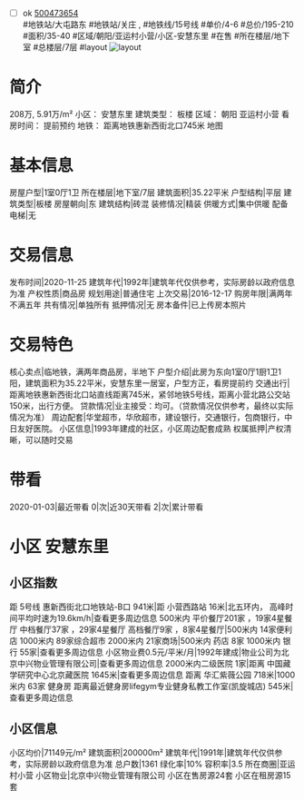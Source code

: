 - [ ] ok [500473654](https://bj.5i5j.com/ershoufang/500473654.html)  
 #地铁站/大屯路东 #地铁站/关庄 ,  #地铁线/15号线
#单价/4-6 #总价/195-210 #面积/35-40   #区域/朝阳/亚运村小营/小区-安慧东里 #在售 #所在楼层/地下室 #总楼层/7层 #layout 
![layout](http://image2.5i5j.com//group2/M00/CB/86/CgqJM130RxSAWnfiAAPFeF5xDro705.jpg_P5.jpg) 
# 简介 
 208万,  5.91万/m² 
小区： 安慧东里
建筑类型： 板楼
区域： 朝阳 亚运村小营
看房时间： 提前预约
地铁： 距离地铁惠新西街北口745米 地图
# 基本信息 
 房屋户型|1室0厅1卫
所在楼层|地下室/7层
建筑面积|35.22平米
户型结构|平层
建筑类型|板楼
房屋朝向|东
建筑结构|砖混
装修情况|精装
供暖方式|集中供暖
配备电梯|无
# 交易信息 
 发布时间|2020-11-25
建筑年代|1992年|建筑年代仅供参考，实际房龄以政府信息为准
产权性质|商品房
规划用途|普通住宅
上次交易|2016-12-17
购房年限|满两年不满五年
共有情况|单独所有
抵押情况|无
房本备件|已上传房本照片
# 交易特色 
 核心卖点|临地铁，满两年商品房，半地下
户型介绍|此房为东向1室0厅1厨1卫1阳，建筑面积为35.22平米，安慧东里一居室，户型方正，看房提前约
交通出行|距离地铁惠新西街北口站直线距离745米，紧邻地铁5号线，距离小营北路公交站150米，出行方便。
贷款情况|业主接受：均可。（贷款情况仅供参考，最终以实际情况为准）
周边配套|华堂超市，华欣超市，建设银行，交通银行，包商银行，中日友好医院。
小区信息|1993年建成的社区，小区周边配套成熟
权属抵押|产权清晰，可以随时交易
# 带看 
 2020-01-03|最近带看	 0|次|近30天带看	 2|次|累计带看
# 小区 安慧东里
## 小区指数 
 距 5号线 惠新西街北口地铁站-B口 941米|距 小营西路站 16米|北五环内， 高峰时间平均时速为19.6km/h|查看更多周边信息
500米内 平价餐厅201家 ，19家4星餐厅
中档餐厅37家 ，29家4星餐厅
高档餐厅9家 ，8家4星餐厅|500米内 14家便利店
1000米内 89家综合超市
2000米内 21家商场|500米内 药店 8家
1000米内 银行 55家|查看更多周边信息
小区物业费0.5元/平米/月|1992年建成|物业公司为北京中兴物业管理有限公司|查看更多周边信息
2000米内二级医院 1家|距离 中国藏学研究中心北京藏医院  1645米|查看更多周边信息
距离 华汇紫薇公园 718米|1000米内 63家 健身房
距离最近健身房lifegym专业健身私教工作室(凯旋城店) 545米|查看更多周边信息
## 小区信息 
 小区均价|71149元/m²
建筑面积|200000m²
建筑年代|1991年|建筑年代仅供参考，实际房龄以政府信息为准
总户数|1361
绿化率|10%
容积率|3.5
所在商圈|亚运村小营
小区物业|北京中兴物业管理有限公司
小区在售房源24套
小区在租房源15套
